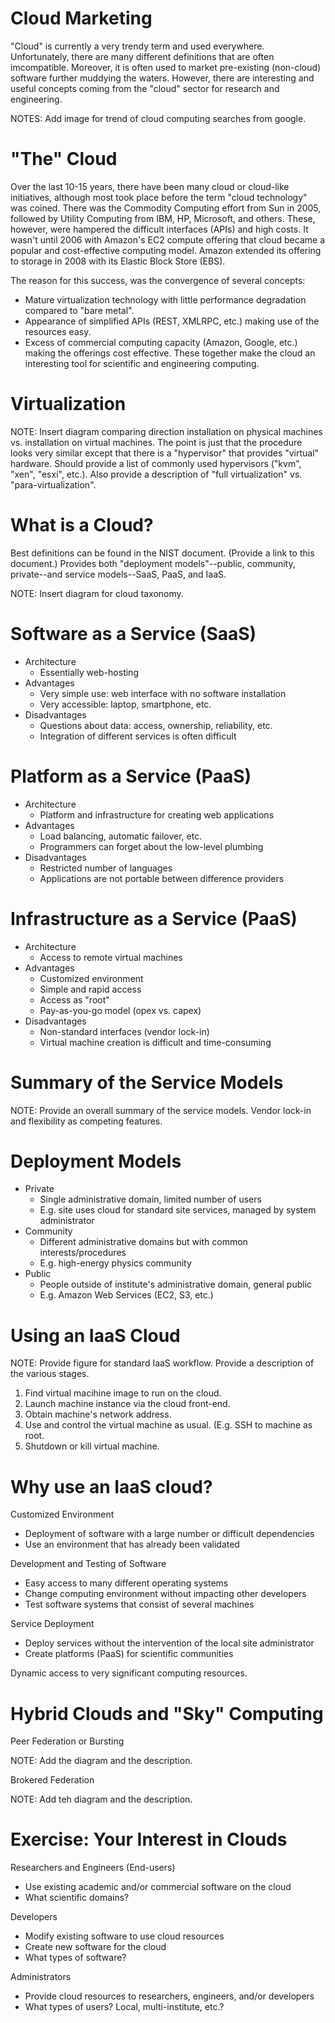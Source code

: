 
Cloud Marketing
===============

"Cloud" is currently a very trendy term and used everywhere.
Unfortunately, there are many different definitions that are often
imcompatible.  Moreover, it is often used to market pre-existing
(non-cloud) software further muddying the waters.  However, there are
interesting and useful concepts coming from the "cloud" sector for
research and engineering. 

NOTES: Add image for trend of cloud computing searches from google.

"The" Cloud
===========

Over the last 10-15 years, there have been many cloud or cloud-like
initiatives, although most took place before the term "cloud
technology" was coined.  There was the Commodity Computing effort from
Sun in 2005, followed by Utility Computing from IBM, HP, Microsoft,
and others.  These, however, were hampered the difficult interfaces
(APIs) and high costs.  It wasn't until 2006 with Amazon's EC2 compute
offering that cloud became a popular and cost-effective computing
model.  Amazon extended its offering to storage in 2008 with its
Elastic Block Store (EBS).

The reason for this success, was the convergence of several concepts: 
  * Mature virtualization technology with little performance
  degradation compared to "bare metal".
  * Appearance of simplified APIs (REST, XMLRPC, etc.) making use of
  the resources easy.
  * Excess of commercial computing capacity (Amazon, Google, etc.)
  making the offerings cost effective. 
These together make the cloud an interesting tool for scientific and
engineering computing. 

Virtualization
==============

NOTE: Insert diagram comparing direction installation on physical
machines vs. installation on virtual machines.   The point is just
that the procedure looks very similar except that there is a
"hypervisor" that provides "virtual" hardware.  Should provide a list
of commonly used hypervisors ("kvm", "xen", "esxi", etc.).  Also
provide a description of "full virtualization"
vs. "para-virtualization". 

What is a Cloud?
================

Best definitions can be found in the NIST document.  (Provide a link
to this document.)  Provides both "deployment models"--public,
community, private--and service models--SaaS, PaaS, and IaaS.

NOTE: Insert diagram for cloud taxonomy.

Software as a Service (SaaS)
============================

  * Architecture
    - Essentially web-hosting
  * Advantages
    - Very simple use: web interface with no software installation 
    - Very accessible: laptop, smartphone, etc.
  * Disadvantages
    - Questions about data: access, ownership, reliability, etc.
    - Integration of different services is often difficult

Platform as a Service (PaaS)
============================

  * Architecture
    - Platform and infrastructure for creating web applications
  * Advantages
    - Load balancing, automatic failover, etc. 
    - Programmers can forget about the low-level plumbing
  * Disadvantages
    - Restricted number of languages
    - Applications are not portable between difference providers 

Infrastructure as a Service (PaaS)
==================================

  * Architecture
    - Access to remote virtual machines
  * Advantages
    - Customized environment
    - Simple and rapid access
    - Access as "root"
    - Pay-as-you-go model (opex vs. capex)
  * Disadvantages
    - Non-standard interfaces (vendor lock-in)
    - Virtual machine creation is difficult and time-consuming

Summary of the Service Models
=============================

NOTE: Provide an overall summary of the service models.  Vendor
lock-in and flexibility as competing features.

Deployment Models
=================

  * Private
    - Single administrative domain, limited number of users
    - E.g. site uses cloud for standard site services, managed by
    system administrator
  * Community
    - Different administrative domains but with common
    interests/procedures 
    - E.g. high-energy physics community
  * Public
    - People outside of institute's administrative domain, general
    public 
    - E.g. Amazon Web Services (EC2, S3, etc.)

Using an IaaS Cloud
===================

NOTE: Provide figure for standard IaaS workflow.  Provide a
description of the various stages. 

  1. Find virtual macihine image to run on the cloud.
  2. Launch machine instance via the cloud front-end.
  3. Obtain machine's network address. 
  4. Use and control the virtual machine as usual.  (E.g. SSH to
  machine as root. 
  5. Shutdown or kill virtual machine. 

Why use an IaaS cloud?
======================

Customized Environment
  * Deployment of software with a large number or difficult
  dependencies
  * Use an environment that has already been validated

Development and Testing of Software
  * Easy access to many different operating systems
  * Change computing environment without impacting other developers 
  * Test software systems that consist of several machines

Service Deployment
  * Deploy services without the intervention of the local site
  administrator
  * Create platforms (PaaS) for scientific communities

Dynamic access to very significant computing resources.

Hybrid Clouds and "Sky" Computing
=================================

Peer Federation or Bursting

NOTE: Add the diagram and the description.

Brokered Federation

NOTE: Add teh diagram and the description.


Exercise: Your Interest in Clouds
=================================

Researchers and Engineers (End-users)
  * Use existing academic and/or commercial software on the cloud 
  * What scientific domains?

Developers
  * Modify existing software to use cloud resources
  * Create new software for the cloud
  * What types of software? 

Administrators
  * Provide cloud resources to researchers, engineers, and/or
  developers 
  * What types of users? Local, multi-institute, etc.?

